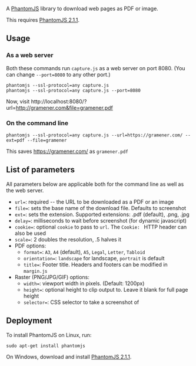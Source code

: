 A [PhantomJS](http://phantomjs.org/) library to download web pages as PDF or image.

This requires [PhantomJS 2.1.1](https://bitbucket.org/ariya/phantomjs/downloads/).

## Usage

### As a web server

Both these commands run `capture.js` as a web server on port 8080. (You can
change `--port=8080` to any other port.)

    phantomjs --ssl-protocol=any capture.js
    phantomjs --ssl-protocol=any capture.js --port=8080

Now, visit http://localhost:8080/?url=http://gramener.com&file=gramener.pdf

### On the command line

    phantomjs --ssl-protocol=any capture.js --url=https://gramener.com/ --ext=pdf --file=gramener

This saves <https://gramener.com/> as `gramener.pdf`

## List of parameters

All parameters below are applicable both for the command line as well as the
web server.

- `url=`: required -- the URL to be downloaded as a PDF or an image
- `file=`: sets the base name of the download file. Defaults to screenshot
- `ext=`: sets the extension. Supported extensions: .pdf (default), .png, .jpg
- `delay=`: milliseconds to wait before screenshot (for dynamic javascript)
- `cookie=`: optional `cookie` to pass to `url`. The `Cookie: ` HTTP header can also be used
- `scale=`: 2 doubles the resolution, .5 halves it
- PDF options:
    - `format=`: `A3`, `A4` (default), `A5`, `Legal`, `Letter`, `Tabloid`
    - `orientation=`: `landscape` for landscape, `portrait` is default
    - `title=`: Footer title. Headers and footers can be modified in `margin.js`
- Raster (PNG/JPG/GIF) options:
    - `width=`: viewport width in pixels. (Default: 1200px)
    - `height=`: optional height to clip output to. Leave it blank for full page height
    - `selector=`: CSS selector to take a screenshot of

## Deployment

To install PhantomJS on Linux, run:

    sudo apt-get install phantomjs

On Windows, download and install [PhantomJS 2.1.1](https://bitbucket.org/ariya/phantomjs/downloads/).
